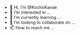 - 👋 Hi, I’m @KochoKanae
- 👀 I’m interested in ...
- 🌱 I’m currently learning ...
- 💞️ I’m looking to collaborate on ...
- 📫 How to reach me ...

<!---
KochoKanae/KochoKanae is a ✨ special ✨ repository because its `README.md` (this file) appears on your GitHub profile.
You can click the Preview link to take a look at your changes.
--->
